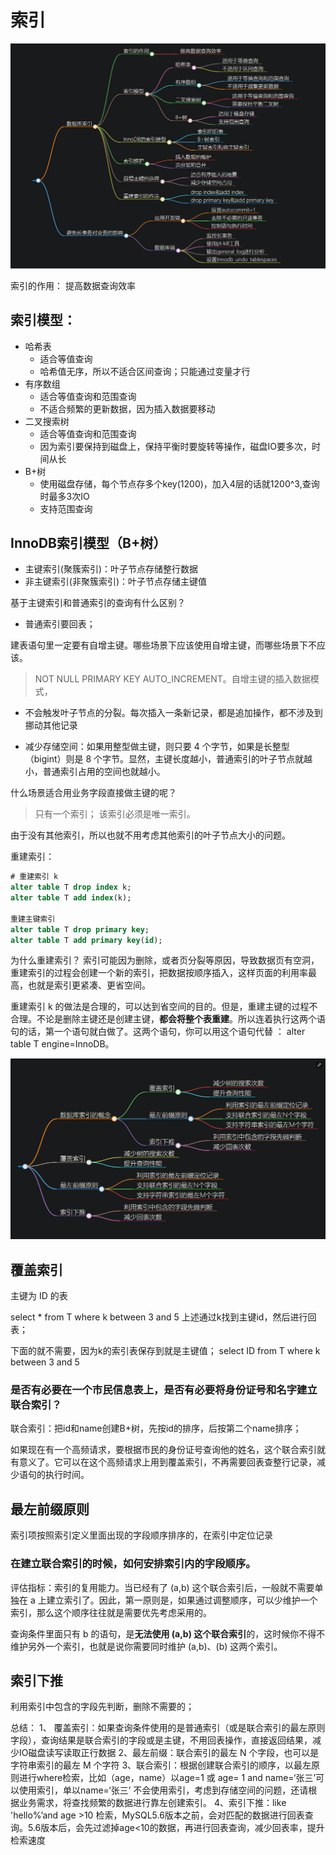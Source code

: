 # 索引

![](./图片/索引.png)

索引的作用： 提高数据查询效率

## 索引模型：

+ 哈希表
    + 适合等值查询
    + 哈希值无序，所以不适合区间查询；只能通过变量才行
+ 有序数组
    + 适合等值查询和范围查询
    + 不适合频繁的更新数据，因为插入数据要移动
+ 二叉搜索树
    + 适合等值查询和范围查询
    + 因为索引要保持到磁盘上，保持平衡时要旋转等操作，磁盘IO要多次，时间从长
+ B+树
    + 使用磁盘存储，每个节点存多个key(1200)，加入4层的话就1200^3,查询时最多3次IO
    + 支持范围查询

## InnoDB索引模型（B+树）

+ 主键索引(聚簇索引)：叶子节点存储整行数据
+ 非主键索引(非聚簇索引)：叶子节点存储主键值
	
基于主键索引和普通索引的查询有什么区别？
+ 普通索引要回表；

建表语句里一定要有自增主键。哪些场景下应该使用自增主键，而哪些场景下不应该。

> NOT NULL PRIMARY KEY AUTO_INCREMENT。自增主键的插入数据模式，

+ 不会触发叶子节点的分裂。每次插入一条新记录，都是追加操作，都不涉及到挪动其他记录

+ 减少存储空间：如果用整型做主键，则只要 4 个字节，如果是长整型（bigint）则是 8 个字节。显然，主键长度越小，普通索引的叶子节点就越小，普通索引占用的空间也就越小。


什么场景适合用业务字段直接做主键的呢？

> 只有一个索引；
> 该索引必须是唯一索引。

由于没有其他索引，所以也就不用考虑其他索引的叶子节点大小的问题。

重建索引：

```sql
# 重建索引 k
alter table T drop index k;
alter table T add index(k);

重建主键索引
alter table T drop primary key;
alter table T add primary key(id);
```

为什么重建索引？
索引可能因为删除，或者页分裂等原因，导致数据页有空洞，重建索引的过程会创建一个新的索引，把数据按顺序插入，这样页面的利用率最高，也就是索引更紧凑、更省空间。

重建索引 k 的做法是合理的，可以达到省空间的目的。但是，重建主键的过程不合理。不论是删除主键还是创建主键，**都会将整个表重建**。所以连着执行这两个语句的话，第一个语句就白做了。这两个语句，你可以用这个语句代替 ： alter table T engine=InnoDB。

![](./图片/索引2.png)
## 覆盖索引
主键为 ID 的表

select * from T where k between 3 and 5
上述通过k找到主键id，然后进行回表；

下面的就不需要，因为k的索引表保存到就是主键值；
select ID from T where k between 3 and 5

### 是否有必要在一个市民信息表上，是否有必要将身份证号和名字建立联合索引？

联合索引：把id和name创建B+树，先按id的排序，后按第二个name排序；

如果现在有一个高频请求，要根据市民的身份证号查询他的姓名，这个联合索引就有意义了。它可以在这个高频请求上用到覆盖索引，不再需要回表查整行记录，减少语句的执行时间。

## 最左前缀原则

索引项按照索引定义里面出现的字段顺序排序的，在索引中定位记录

### 在建立联合索引的时候，如何安排索引内的字段顺序。

评估指标：索引的复用能力。当已经有了 (a,b) 这个联合索引后，一般就不需要单独在 a 上建立索引了。因此，第一原则是，如果通过调整顺序，可以少维护一个索引，那么这个顺序往往就是需要优先考虑采用的。

查询条件里面只有 b 的语句，是**无法使用 (a,b) 这个联合索引**的，这时候你不得不维护另外一个索引，也就是说你需要同时维护 (a,b)、(b) 这两个索引。


## 索引下推

利用索引中包含的字段先判断，删除不需要的；


总结：
1、 覆盖索引：如果查询条件使用的是普通索引（或是联合索引的最左原则字段），查询结果是联合索引的字段或是主键，不用回表操作，直接返回结果，减少IO磁盘读写读取正行数据
2、最左前缀：联合索引的最左 N 个字段，也可以是字符串索引的最左 M 个字符
3、联合索引：根据创建联合索引的顺序，以最左原则进行where检索，比如（age，name）以age=1 或 age= 1 and name=‘张三’可以使用索引，单以name=‘张三’ 不会使用索引，考虑到存储空间的问题，还请根据业务需求，将查找频繁的数据进行靠左创建索引。
4、索引下推：like 'hello%’and age >10 检索，MySQL5.6版本之前，会对匹配的数据进行回表查询。5.6版本后，会先过滤掉age<10的数据，再进行回表查询，减少回表率，提升检索速度








